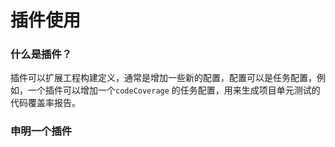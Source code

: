 # 插件使用

### 什么是插件？

插件可以扩展工程构建定义，通常是增加一些新的配置，配置可以是任务配置，例如，一个插件可以增加一个`codeCoverage` 的任务配置，用来生成项目单元测试的代码覆盖率报告。

### 申明一个插件


